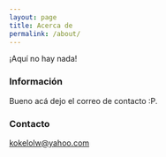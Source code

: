 ```yaml
---
layout: page
title: Acerca de
permalink: /about/
---
```


¡Aquí no hay nada!

### Información

Bueno acá dejo el correo de contacto :P.

### Contacto

[kokelolw@yahoo.com](mailto:email@domain.com)